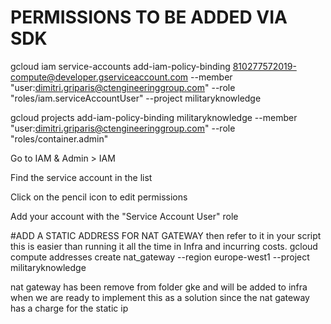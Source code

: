 # PERMISSIONS TO BE ADDED VIA SDK

gcloud iam service-accounts add-iam-policy-binding 810277572019-compute@developer.gserviceaccount.com --member "user:dimitri.griparis@ctengineeringgroup.com" --role "roles/iam.serviceAccountUser" --project militaryknowledge 

gcloud projects add-iam-policy-binding militaryknowledge --member "user:dimitri.griparis@ctengineeringgroup.com" --role "roles/container.admin"  

Go to IAM & Admin > IAM

Find the service account in the list

Click on the pencil icon to edit permissions

Add your account with the "Service Account User" role

#ADD A STATIC ADDRESS FOR NAT GATEWAY 
then refer to it in your script this is easier than running it all the time in Infra and incurring costs.
gcloud compute addresses create nat_gateway --region europe-west1 --project militaryknowledge


nat gateway has been remove from folder gke and will be added to infra when we are ready to implement this as a solution since the nat gateway has a charge for the static ip
